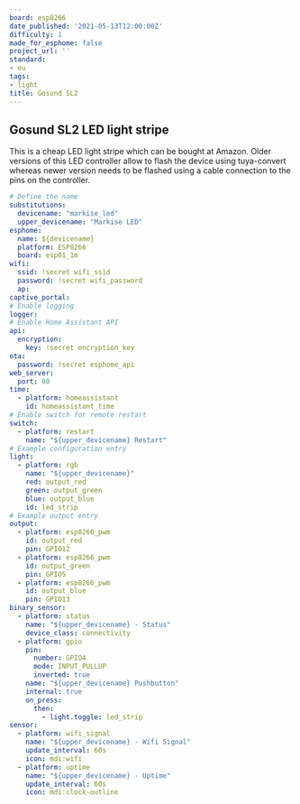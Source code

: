 ```yaml
---
board: esp8266
date_published: '2021-05-13T12:00:00Z'
difficulty: 1
made_for_esphome: false
project_url: ''
standard:
- eu
tags:
- light
title: Gosund SL2
---
```


## Gosund SL2 LED light stripe

This is a cheap LED light stripe which can be bought at Amazon. Older versions of this LED controller allow to flash the device using tuya-convert whereas newer version needs to be flashed using a cable connection to the pins on the controller.
```yaml
# Define the name
substitutions:
  devicename: "markise_led"
  upper_devicename: "Markise LED"
esphome:
  name: ${devicename}
  platform: ESP8266
  board: esp01_1m
wifi:
  ssid: !secret wifi_ssid
  password: !secret wifi_password
  ap:
captive_portal:
# Enable logging
logger:
# Enable Home Assistant API
api:
  encryption:
    key: !secret encryption_key
ota:
  password: !secret esphome_api
web_server:
  port: 80
time:
  - platform: homeassistant
    id: homeassistant_time
# Enable switch for remote restart
switch:
  - platform: restart
    name: "${upper_devicename} Restart"
# Example configuration entry
light:
  - platform: rgb
    name: "${upper_devicename}"
    red: output_red
    green: output_green
    blue: output_blue
    id: led_strip
# Example output entry
output:
  - platform: esp8266_pwm
    id: output_red
    pin: GPIO12
  - platform: esp8266_pwm
    id: output_green
    pin: GPIO5
  - platform: esp8266_pwm
    id: output_blue
    pin: GPIO13
binary_sensor:
  - platform: status
    name: "${upper_devicename} - Status"
    device_class: connectivity
  - platform: gpio
    pin:
      number: GPIO4
      mode: INPUT_PULLUP
      inverted: true
    name: "${upper_devicename} Pushbutton"
    internal: true
    on_press:
      then:
        - light.toggle: led_strip
sensor:
  - platform: wifi_signal
    name: "${upper_devicename} - Wifi Signal"
    update_interval: 60s
    icon: mdi:wifi
  - platform: uptime
    name: "${upper_devicename} - Uptime"
    update_interval: 60s
    icon: mdi:clock-outline
```